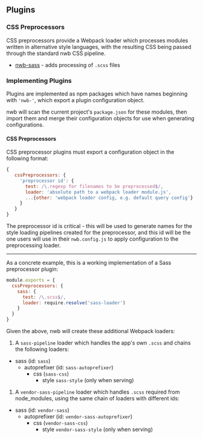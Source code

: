 ## Plugins

### CSS Preprocessors

CSS preprocessors provide a Webpack loader which processes modules written in alternative style languages, with the resulting CSS being passed through the standard nwb CSS pipeline.

* [nwb-sass](https://github.com/insin/nwb-sass) - adds processing of `.scss` files

### Implementing Plugins

Plugins are implemented as npm packages which have names beginning with `'nwb-'`, which export a plugin configuration object.

nwb will scan the current project's `package.json` for these modules, then import them and merge their configuration objects for use when generating configurations.

#### CSS Preprocessors

CSS preprocessor plugins must export a configuration object in the following format:

   ```js
   {
      cssPreprocessors: {
        'preprocessor id': {
          test: /\.regexp for filenames to be preprocessed$/,
          loader: 'absolute path to a webpack loader module.js',
          ...{other: 'webpack loader config, e.g. default query config'}
        }
      }
   }
   ```

The preprocessor id is critical - this will be used to generate names for the style loading pipelines created for the preprocessor, and this id will be the one users will use in their `nwb.config.js` to apply configuration to the preprocessing loader.

----

As a concrete example, this is a working implementation of a Sass preprocessor plugin:

```js
module.exports = {
  cssPreprocessors: {
    sass: {
      test: /\.scss$/,
      loader: require.resolve('sass-loader')
    }
  }
}

```

Given the above, nwb will create these additional Webpack loaders:

1. A `sass-pipeline` loader which handles the app's own `.scss` and chains the following loaders:

  - sass (id: `sass`)
    - autoprefixer (id: `sass-autoprefixer`)
      - css (`sass-css`)
        - style `sass-style` (only when serving)

1. A `vendor-sass-pipeline` loader which handles `.scss` required from node_modules, using the same chain of loaders with different ids:

  - sass (id: `vendor-sass`)
    - autoprefixer (id: `vendor-sass-autoprefixer`)
      - css (`vendor-sass-css`)
        - style `vendor-sass-style` (only when serving)
